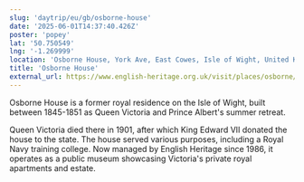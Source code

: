 ```yaml
---
slug: 'daytrip/eu/gb/osborne-house'
date: '2025-06-01T14:37:40.426Z'
poster: 'popey'
lat: '50.750549'
lng: '-1.269999'
location: 'Osborne House, York Ave, East Cowes, Isle of Wight, United Kingdom'
title: 'Osborne House'
external_url: https://www.english-heritage.org.uk/visit/places/osborne/
---
```

Osborne House is a former royal residence on the Isle of Wight, built between 1845-1851 as Queen Victoria and Prince Albert's summer retreat.

Queen Victoria died there in 1901, after which King Edward VII donated the house to the state. The house served various purposes, including a Royal Navy training college. Now managed by English Heritage since 1986, it operates as a public museum showcasing Victoria's private royal apartments and estate.